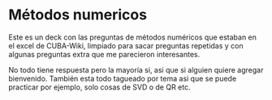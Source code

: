 # Métodos numericos

Este es un deck con las preguntas de métodos numéricos que estaban en el excel de CUBA-Wiki, limpiado para sacar preguntas repetidas y con algunas preguntas extra que me parecieron interesantes. 

No todo tiene respuesta pero la mayoría si, asi que si alguien quiere agregar bienvenido. También esta todo tagueado por tema asi que se puede practicar por ejemplo, solo cosas de SVD o de QR etc.
